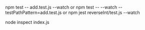 npm test -- add.test.js --watch
or 
npm test -- --watch -- testPathPattern=add.test.js
or
 npm jest reverseInt/test.js --watch

node inspect index.js
